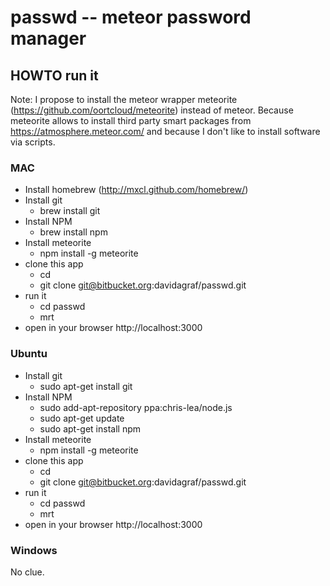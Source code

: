 passwd -- meteor password manager
================================

## HOWTO run it

Note: I propose to install the meteor wrapper meteorite
(https://github.com/oortcloud/meteorite) instead of meteor. Because meteorite
allows to install third party smart packages from
https://atmosphere.meteor.com/ and because I don't like to install software via
scripts.

### MAC

* Install homebrew (http://mxcl.github.com/homebrew/)
* Install git
    * brew install git
* Install NPM 
    * brew install npm
* Install meteorite
    * npm install -g meteorite
* clone this app
    * cd <your work directory>
    *  git clone git@bitbucket.org:davidagraf/passwd.git
* run it
    *  cd passwd
    *  mrt
*  open in your browser http://localhost:3000

### Ubuntu

* Install git
    * sudo apt-get install git
* Install NPM 
    * sudo add-apt-repository ppa:chris-lea/node.js
    * sudo apt-get update
    * sudo apt-get install npm
* Install meteorite
    * npm install -g meteorite
* clone this app
    * cd <your work directory>
    *  git clone git@bitbucket.org:davidagraf/passwd.git
* run it
    *  cd passwd
    *  mrt
*  open in your browser http://localhost:3000

### Windows

No clue.
